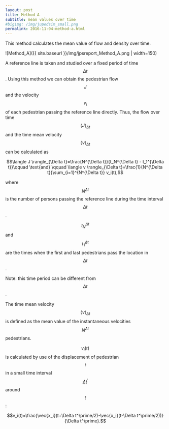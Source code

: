 ```yaml
---
layout: post
title: Method A
subtitle: mean values over time
#bigimg: /img/jupedsim_small.png
permalink: 2016-11-04-method-a.html
---
```




This method calculates the mean value of flow and density over time.

![Method_A]({{ site.baseurl }}/img/jpsreport_Method_A.png | width=150)

A reference line is taken and studied over a
fixed period of time $$\Delta {t}$$.
Using this method we can obtain the pedestrian flow $$J$$ and the
velocity $$v_i$$ of each pedestrian passing the reference line directly.
Thus, the flow over time $$\langle J \rangle_{\Delta t}$$ and the time mean
velocity $$\langle v \rangle_{\Delta t}$$
can be calculated as

$$\langle J \rangle_{\Delta t}=\frac{N^{\Delta t}}{t_N^{\Delta t} - t_1^{\Delta t}}\qquad \text{and} \qquad \langle v \rangle_{\Delta t}=\frac{1}{N^{\Delta t}}\sum_{i=1}^{N^{\Delta t}} v_i(t),$$

where $$N^{\Delta t}$$ is the number of persons passing the
reference line during the time interval  $$\Delta {t}$$.

$$t_N^{\Delta {t}}$$ and  $$t_1^{\Delta {t}}$$ are the times when the first and last pedestrians pass the location in $$\Delta {t}$$.

Note: this time period can be different from  $$\Delta {t}$$.

The time mean velocity  $$\langle v \rangle_{\Delta t}$$  is defined as the mean value of the instantaneous velocities  $$N^{\Delta t}$$ pedestrians.

$$v_i(t)$$ is calculated by use of the displacement of pedestrian  $$i$$ in a small time interval  $$\Delta t^\prime$$ around  $$t$$:

$$v_i(t)=\frac{\vec{x_i}(t+\Delta t^\prime/2)-\vec{x_i}(t-\Delta t^\prime/2))}{\Delta t^\prime}.$$
